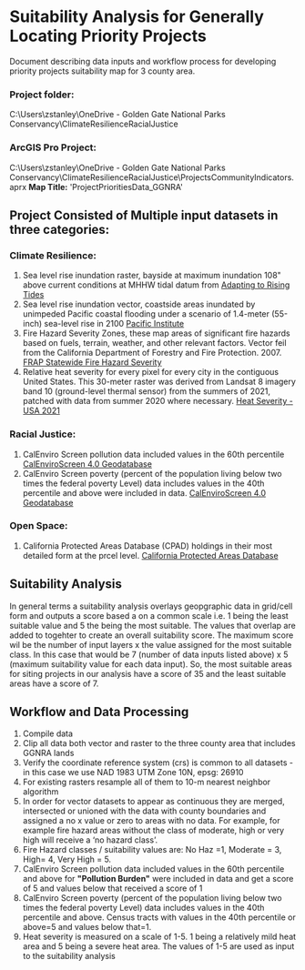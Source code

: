 # Suitability Analysis for Generally Locating Priority Projects
Document describing data inputs and workflow process for developing priority projects suitability map for 3 county area. 

### Project folder:
C:\Users\zstanley\OneDrive - Golden Gate National Parks Conservancy\ClimateResilienceRacialJustice
### ArcGIS Pro Project:
C:\Users\zstanley\OneDrive - Golden Gate National Parks Conservancy\ClimateResilienceRacialJustice\ProjectsCommunityIndicators.aprx
__Map Title:__ 'ProjectPrioritiesData_GGNRA'


## Project Consisted of Multiple input datasets in three categories: 

### Climate Resilience:

1. Sea level rise inundation raster, bayside at maximum inundation 108" above current conditions at MHHW tidal datum from [Adapting to Rising Tides](https://explorer.adaptingtorisingtides.org/download)  
2. Sea level rise inundation vector, coastside areas inundated by unimpeded Pacific coastal flooding under a scenario of 1.4-meter (55-inch) sea-level rise in 2100 [Pacific Institute](https://www.pacinst.org/reports/sea_level_rise_data/Ca_coast_yr2100_flood.zip)  
3. Fire Hazard Severity Zones, these map areas of significant fire hazards based on fuels, terrain, weather, and other relevant factors. Vector feil from the California Department of Forestry and Fire Protection. 2007. [FRAP Statewide Fire Hazard Severity](https://osfm.fire.ca.gov/divisions/community-wildfire-preparedness-and-mitigation/wildland-hazards-building-codes/fire-hazard-severity-zones-maps/#panel-fe9aa269-fa8e-4501-8f75-cce08c29b227)  
4. Relative heat severity for every pixel for every city in the contiguous United States. This 30-meter raster was derived from Landsat 8 imagery band 10 (ground-level thermal sensor) from the summers of 2021, patched with data from summer 2020 where necessary. [Heat Severity - USA 2021](https://parksconservancy.maps.arcgis.com/home/item.html?id=cdd2ffd5a2fc414ca1a5e676f5fce3e3)  

### Racial Justice:

1. CalEnviro Screen pollution data included values in the 60th percentile [CalEnviroScreen 4.0 Geodatabase](https://oehha.ca.gov/media/downloads/calenviroscreen/document/calenviroscreen40gdbf2021gdb.zip)
2. CalEnviro Screen poverty (percent of the population living below two times the federal poverty Level) data includes values in the 40th percentile and above were included in data. [CalEnviroScreen 4.0 Geodatabase](https://oehha.ca.gov/media/downloads/calenviroscreen/document/calenviroscreen40gdbf2021gdb.zip)

### Open Space:

1. California Protected Areas Database (CPAD) holdings in their most detailed form at the prcel level. [California Protected Areas Database](hhttps://www.calands.org/cpad/)  

## Suitability Analysis
In general terms a suitability analysis overlays geopgraphic data in grid/cell form and outputs a score based a on a common scale i.e. 1 being the least suitable value and 5 the being the most suitable. The values that overlap are added to togehter to create an overall suitability score. The maximum score wil be the number of input layers x the value assigned for the most suitable class. In this case that would be 7 (number of data inputs listed above) x 5 (maximum suitability value for each data input). So, the most suitable areas for siting projects in our analysis have a score of 35 and the least suitable areas have a score of 7.

## Workflow and Data Processing  

1. Compile data
2. Clip all data both vector and raster to the three county area that includes GGNRA lands  
3. Verify the coordinate reference system (crs) is common to all datasets - in this case we use NAD 1983 UTM Zone 10N, epsg: 26910
4. For existing rasters resample all of them to 10-m nearest neighbor algorithm  
5. In order for vector datasets to appear as continuous they are merged, intersected or unioned with the data with county boundaries and assigned a no x value or zero to areas with no data. For example, for example fire hazard areas without the class of moderate, high or very high will receive a ‘no hazard class’. 
6. Fire Hazard classes / suitability values are: No Haz =1, Moderate = 3, High= 4, Very High = 5.  
7. CalEnviro Screen pollution data included values in the 60th percentile and above for **"Pollution Burden"** were included in data and get a score of 5 and values below that received a score of 1  
8. CalEnviro Screen poverty (percent of the population living below two times the federal poverty Level) data includes values in the 40th percentile and above. Census tracts with values in the 40th percentile or above=5 and values below that=1.
9. Heat severity is measured on a scale of 1-5. 1 being a relatively mild heat area and 5 being a severe heat area. The values of 1-5 are used as input to the suitability analysis
